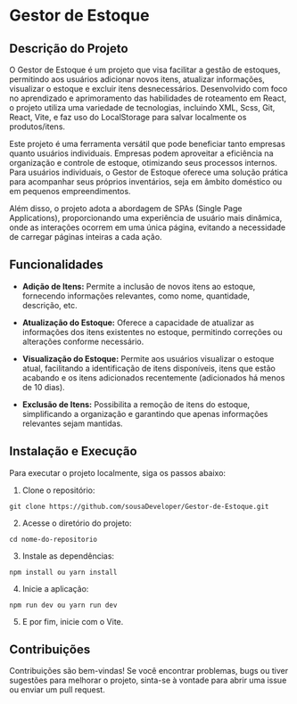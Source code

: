 # Gestor de Estoque

## Descrição do Projeto

O Gestor de Estoque é um projeto que visa facilitar a gestão de estoques, permitindo aos usuários adicionar novos itens, atualizar informações, visualizar o estoque e excluir itens desnecessários. Desenvolvido com foco no aprendizado e aprimoramento das habilidades de roteamento em React, o projeto utiliza uma variedade de tecnologias, incluindo XML, Scss, Git, React, Vite, e faz uso do LocalStorage para salvar localmente os produtos/itens.

Este projeto é uma ferramenta versátil que pode beneficiar tanto empresas quanto usuários individuais. Empresas podem aproveitar a eficiência na organização e controle de estoque, otimizando seus processos internos. Para usuários individuais, o Gestor de Estoque oferece uma solução prática para acompanhar seus próprios inventários, seja em âmbito doméstico ou em pequenos empreendimentos.

Além disso, o projeto adota a abordagem de SPAs (Single Page Applications), proporcionando uma experiência de usuário mais dinâmica, onde as interações ocorrem em uma única página, evitando a necessidade de carregar páginas inteiras a cada ação.

## Funcionalidades

- __Adição de Itens:__ Permite a inclusão de novos itens ao estoque, fornecendo informações relevantes, como nome, quantidade, descrição, etc.

- **Atualização do Estoque:** Oferece a capacidade de atualizar as informações dos itens existentes no estoque, permitindo correções ou alterações conforme necessário.

- **Visualização do Estoque:** Permite aos usuários visualizar o estoque atual, facilitando a identificação de itens disponíveis, itens que estão acabando e os itens adicionados recentemente (adicionados há menos de 10 dias).

- **Exclusão de Itens:** Possibilita a remoção de itens do estoque, simplificando a organização e garantindo que apenas informações relevantes sejam mantidas.

## Instalação e Execução
Para executar o projeto localmente, siga os passos abaixo:

1. Clone o repositório: 
```
git clone https://github.com/sousaDeveloper/Gestor-de-Estoque.git
```
2. Acesse o diretório do projeto: 
```
cd nome-do-repositorio
```
3. Instale as dependências: 
```
npm install ou yarn install
```
4. Inicie a aplicação: 
```
npm run dev ou yarn run dev
```
5. E por fim, inicie com o Vite. 

## Contribuições
Contribuições são bem-vindas! Se você encontrar problemas, bugs ou tiver sugestões para melhorar o projeto, sinta-se à vontade para abrir uma issue ou enviar um pull request.
